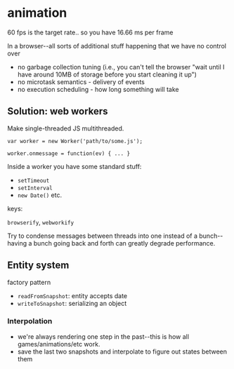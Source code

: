 # animation

60 fps is the target rate.. so you have 16.66 ms per frame

In a browser--all sorts of additional stuff happening that we have no control over

- no garbage collection tuning (i.e., you can't tell the browser "wait until I have around 10MB of storage before you start cleaning it up")
- no microtask semantics - delivery of events
- no execution scheduling - how long something will take

## Solution: web workers

Make single-threaded JS multithreaded.

    var worker = new Worker('path/to/some.js');

    worker.onmessage = function(ev) { ... }

Inside a worker you have some standard stuff:
- `setTimeout`
- `setInterval`
- `new Date()`
etc.

keys:

`browserify`, `webworkify`

Try to condense messages between threads into one instead of a bunch--having a bunch going back and forth can greatly degrade performance.


## Entity system

factory pattern

- `readFromSnapshot`: entity accepts date
- `writeToSnapshot`: serializing an object


### Interpolation

- we're always rendering one step in the past--this is how all games/animations/etc work.
- save the last two snapshots and interpolate to figure out states between them
